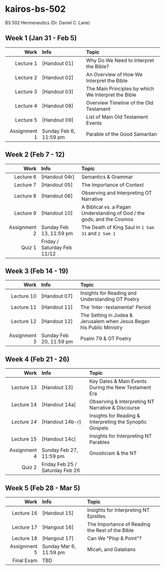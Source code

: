 # kairos-bs-502
BS 502 Hermeneutics (Dr.  Daniel C. Lane)

## Week 1 (Jan 31 - Feb 5)

Work | Info | Topic
---: | :--- | :---
Lecture 1 | [Handout 01] | Why Do We Need to Interpret the Bible?
Lecture 2 | [Handout 02] | An Overview of How We Interpret the Bible
Lecture 3 | [Handout 03] | The Main Principles by which We Interpret the Bible
Lecture 4 | [Handout 08] | Overview Timeline of the Old Testament
Lecture 5 | [Handout 09] | List of Main Old Testament Events
Assignment 1 | Sunday Feb 6, 11:59 pm | Parable of the Good Samaritan

## Week 2 (Feb 7 - 12)

Work | Info | Topic
---: | :--- | :---
Lecture 6 | [Handout 04r] | Semantics & Grammar
Lecture 7 | [Handout 05] | The Importance of Context
Lecture 8 | [Handout 06] | Observing and Interpreting OT Narrative
Lecture 9 | [Handout 10] | A Biblical vs. a Pagan Understanding of God / the gods, and the Cosmos
Assignment 2 | Sunday Feb 13, 11:59 pm | The Death of King Saul in `1 Sam 31` and `2 Sam 1`
Quiz 1 | Friday / Saturday Feb 11/12 |

## Week 3 (Feb 14 - 19)

Work | Info | Topic
---: | :--- | :---
Lecture 10 | [Handout 07] | Insights for Reading and Understanding OT Poetry
Lecture 11 | [Handout 11] | The 'Inter-testamental' Period
Lecture 12 | [Handout 12] | The Setting in Judea & Jerusalem when Jesus Began his Public Ministry
Assignment 3 | Sunday Feb 20, 11:59 pm | Psalm 79 & OT Poetry

## Week 4 (Feb 21 - 26)

Work | Info | Topic
---: | :--- | :---
Lecture 13 | [Handout 13] | Key Dates & Main Events During the New Testament Era
Lecture 14 | [Handout 14a] | Observing & Interpreting NT Narrative & Discourse
_Lecture 14_ | [Handout 14b-r] | Insights for Reading & Interpreting the Synoptic Gospels
Lecture 15 | [Handout 14c] | Insights for Interpreting NT Parables
Assignment 4 | Sunday Feb 27, 11:59 pm | Gnosticism & the NT
Quiz 2 | Friday Feb 25 / Saturday Feb 26

## Week 5 (Feb 28 - Mar 5)

Work | Info | Topic
---: | :--- | :---
Lecture 16 | [Handout 15] | Insights for Interpreting NT Epistles.
Lecture 17 | [Hangout 16] | The Importance of Reading the Rest of the Bible
Lecture 18 | [Hangout 17] | Can We "Plop & Point"?
Assignment 5 | Sunday Mar 6, 11:59 pm | Micah, and Galatians
Final Exam | TBD |